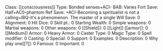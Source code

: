 Class: [[consciousness]]
Type:  Bonded senses+ACI-
BAB: Varies
Fort Save: Half+AC0-phantom
Ref Save: +ACI-Becoming a spiritualist is not a calling+IBQ-it's a phenomenon. The master of a single 
Will Save: 0
Alignment: 0
Hit Dice: 0
Skill pt.: 0
Starting Wealth: 0
Simple weapons: 0
Martial weapons: 0
Other weapons: 0
[[Shield]]: 0
[[Light]] [[armor]]: 0
[[Medium]] Armor: 0
Heavy Armor: 0
Caster Type: 0
Magic Type: 0
Spell modifier: 0
Casting: 0
Special: 0
Support: 0
Examples: 0
Description: 0
Why play one[[?]]: 0
Famous: 0
Important: 0
